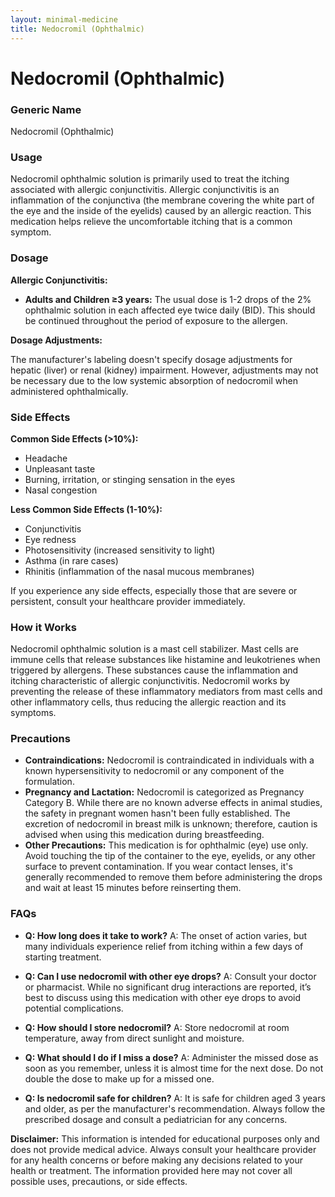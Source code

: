 ```yaml
---
layout: minimal-medicine
title: Nedocromil (Ophthalmic)
---
```


# Nedocromil (Ophthalmic)
### Generic Name
Nedocromil (Ophthalmic)

### Usage
Nedocromil ophthalmic solution is primarily used to treat the itching associated with allergic conjunctivitis.  Allergic conjunctivitis is an inflammation of the conjunctiva (the membrane covering the white part of the eye and the inside of the eyelids) caused by an allergic reaction.  This medication helps relieve the uncomfortable itching that is a common symptom.


### Dosage

**Allergic Conjunctivitis:**

* **Adults and Children ≥3 years:** The usual dose is 1-2 drops of the 2% ophthalmic solution in each affected eye twice daily (BID).  This should be continued throughout the period of exposure to the allergen.

**Dosage Adjustments:**

The manufacturer's labeling doesn't specify dosage adjustments for hepatic (liver) or renal (kidney) impairment.  However, adjustments may not be necessary due to the low systemic absorption of nedocromil when administered ophthalmically.


### Side Effects

**Common Side Effects (>10%):**

* Headache
* Unpleasant taste
* Burning, irritation, or stinging sensation in the eyes
* Nasal congestion


**Less Common Side Effects (1-10%):**

* Conjunctivitis
* Eye redness
* Photosensitivity (increased sensitivity to light)
* Asthma (in rare cases)
* Rhinitis (inflammation of the nasal mucous membranes)


If you experience any side effects, especially those that are severe or persistent, consult your healthcare provider immediately.


### How it Works

Nedocromil ophthalmic solution is a mast cell stabilizer.  Mast cells are immune cells that release substances like histamine and leukotrienes when triggered by allergens. These substances cause the inflammation and itching characteristic of allergic conjunctivitis. Nedocromil works by preventing the release of these inflammatory mediators from mast cells and other inflammatory cells, thus reducing the allergic reaction and its symptoms.


### Precautions

* **Contraindications:** Nedocromil is contraindicated in individuals with a known hypersensitivity to nedocromil or any component of the formulation.
* **Pregnancy and Lactation:** Nedocromil is categorized as Pregnancy Category B.  While there are no known adverse effects in animal studies, the safety in pregnant women hasn't been fully established.  The excretion of nedocromil in breast milk is unknown; therefore, caution is advised when using this medication during breastfeeding.
* **Other Precautions:**  This medication is for ophthalmic (eye) use only.  Avoid touching the tip of the container to the eye, eyelids, or any other surface to prevent contamination.  If you wear contact lenses, it's generally recommended to remove them before administering the drops and wait at least 15 minutes before reinserting them.


### FAQs

* **Q: How long does it take to work?** A: The onset of action varies, but many individuals experience relief from itching within a few days of starting treatment.

* **Q: Can I use nedocromil with other eye drops?** A: Consult your doctor or pharmacist.  While no significant drug interactions are reported, it’s best to discuss using this medication with other eye drops to avoid potential complications.

* **Q: How should I store nedocromil?** A: Store nedocromil at room temperature, away from direct sunlight and moisture.

* **Q: What should I do if I miss a dose?** A: Administer the missed dose as soon as you remember, unless it is almost time for the next dose. Do not double the dose to make up for a missed one.

* **Q:  Is nedocromil safe for children?** A: It is safe for children aged 3 years and older, as per the manufacturer's recommendation. Always follow the prescribed dosage and consult a pediatrician for any concerns.

**Disclaimer:** This information is intended for educational purposes only and does not provide medical advice. Always consult your healthcare provider for any health concerns or before making any decisions related to your health or treatment.  The information provided here may not cover all possible uses, precautions, or side effects.
